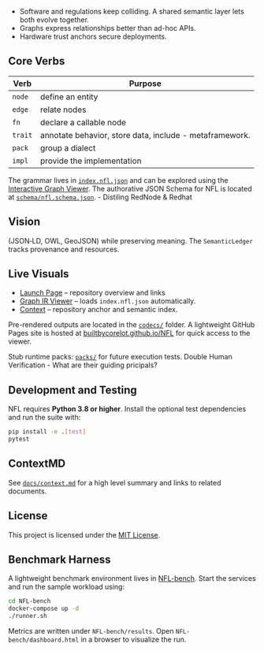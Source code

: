 * Software and regulations keep colliding. A shared semantic layer lets both evolve together.
* Graphs express relationships better than ad-hoc APIs.
* Hardware trust anchors secure deployments.

## Core Verbs

| Verb | Purpose |
|------|---------|
| `node` | define an entity |
| `edge` | relate nodes |
| `fn`   | declare a callable node |
| `trait` | annotate behavior, store data, include - metaframework. 
| `pack` | group a dialect |
| `impl` | provide the implementation| 

The grammar lives in [`index.nfl.json`](index.nfl.json) and can be explored using the [Interactive Graph Viewer](visualizer.html).
The authorative JSON Schema for NFL is located at [`schema/nfl.schema.json`](schema/nfl.schema.json). - Distiling RedNode & Redhat

## Vision

 (JSON‑LD, OWL, GeoJSON) while preserving meaning. The `SemanticLedger` tracks provenance and resources.
 
## Live Visuals

* [Launch Page](index.html) – repository overview and links
* [Graph IR Viewer](visualizer.html) – loads `index.nfl.json` automatically.
* [Context](docs/context.md) – repository anchor and semantic index.

Pre-rendered outputs are located in the [`codecs/`](codecs/) folder. A lightweight GitHub Pages site is hosted at [builtbycorelot.github.io/NFL](https://builtbycorelot.github.io/NFL) for quick access to the viewer.

Stub runtime packs:  [`packs/`](packs/) for future execution tests. Double Human Verification - What are their guiding pricipals?

## Development and Testing

NFL requires **Python&nbsp;3.8 or higher**. Install the optional test dependencies and run the suite with:

```bash
pip install -e .[test]
pytest
```

## ContextMD

See [`docs/context.md`](docs/context.md) for a high level summary and links to related documents.

## License

This project is licensed under the [MIT License](LICENSE).

## Benchmark Harness

A lightweight benchmark environment lives in [NFL-bench](NFL-bench/). Start the services and run the sample workload using:

```bash
cd NFL-bench
docker-compose up -d
./runner.sh
```

Metrics are written under `NFL-bench/results`. Open `NFL-bench/dashboard.html` in a browser to visualize the run.
